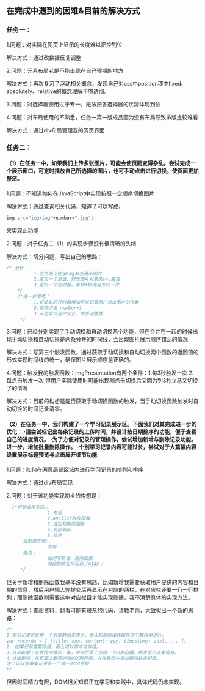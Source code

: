 ## 在完成中遇到的困难&目前的解决方式

### 任务一：

1.问题：对实际在网页上显示的长度难以把控到位

解决方式：通过改数据反复调整

2.问题：元素布局老是不能出现在自己预期的地方

解决方式：再次复习了浮动相关概念，发现自己对css中position项中fixed、absolutely、relative的概念理解不够透彻。

3.问题：对选择器使用过于专一，无法把各选择器的优势体现到位

4.问题：对布局使用的不熟悉，任务一第一版成品因为没有布局导致排版比较难看

解决方式：通过div布局管理我的网页界面



### 任务二：

#### （1）在任务一中，如果我们上传多张图片，可能会使页面变得杂乱。尝试完成一个**展示窗口**，可**定时播放**自己所选择的图片，也可**手动点击**进行切换，使页面更加整洁。

1.问题：不知道如何在JavaScript中实现按照一定顺序切换图片

解决方式：通过查询相关代码，知道了可以写成:

```javascript
img.src="img/img"+number+".jpg";
```

来实现此功能

2.问题：对于任务二（1）的实现步骤没有很清晰的头绪

解决方式：切分问题，写出自己的思路：

```javascript
/* 分析：
          1.在页面上使用img标签展示图片
          2.定义一个方法，修改图片对象的src属性
          3.定义一个定时器，每隔3秒调用方法一次
    */
    /*进一步思考：
          1.将此处的计时器增加可以记录用户点击图片的次数
          2.每次点击 number+1
          3.从而实现用户交互，即手动播放
     */
```

3.问题：已经分别实现了手动切换和自动切换两个功能，但在合并在一起的时候出现手动切换和自动切换是两条分开的时间线，会出现图片展示顺序错乱的情况

解决方式：写第三个触发函数，通过获取手动切换和自动切换两个函数的返回值的形式实现时间线的统一，确保图片展示顺序是正确的。

4.问题：触发我的触发函数：imgPresentation有两个条件：1.每3秒触发一次 2.每点击触发一次 但用户实际使用时可能出现刚点击切换后又因为到3秒立马又切换了的情况

解决方式：目前的构想是能否获取手动切换函数的触发，当手动切换函数触发时自动切换的时间记录清零。



#### （2）在任务一中，我们构建了一个学习记录展示区。下面我们对其完成进一步的优化： ·请尝试标记出每条记录的上传时间，并设计按日期**排序**的功能，便于查看自己的进度情况。                                                                                                                            ·为了方便对记录的管理操作，尝试增加**新增**与**删除**记录功能。进一步，增加**批量删除**操作。                                                                                                                            ·个别学习记录内容可能过长，尝试对于大篇幅内容设置**展示标题预览**与**点击展开细节**功能

1.问题：如何在网页局部区域内进行学习记录的排列和排序

解决方式：通过div布局实现

2.问题：对于该功能实现初步的构想是：

```javascript
  /*可能会用到的：
               1.布局
               2.onclick触发函数
               3.增加和删除函数
               4.局部刷新
               5.排序
      目前已实现:
               布局
      难点：
               如何写新增、删除函数
               局部刷新如何实现？Ajax？
     */
```

但关于新增和删除函数我基本没有思路，比如新增我需要获取用户提供的内容和日期的信息，然后用户输入完提交后再显示在对应的两栏，在对应栏还要一行一行排列；而删除函数则需要选中对应栏目才能实现删除，我不清楚具体的实现方法。

解决方式：查阅资料，翻看可能有联系的代码，请教老师，大致拟出一个新的思路：

```javascript
/*
1.学习记录可以用一个对象数组来表示。插入和删除操作都在这个数组中进行。
var records = [ {title: xxx, content: yyy, timestamp: zzz}, ... ];
2. 如果记录需要存储，那么可以用本地存储。
3.点击新增：在数组中增加一条，并在页面上创建一个DOM容器，用来显示这条信息。
4.点击删除：在页面上删除对应的DOM容器，并在数组中查找删除这条记录。
注：可以给每条记录多一个唯一的id字段
*/
```

但因时间精力有限，DOM相关知识正在学习和实践中，具体代码仍未实现。